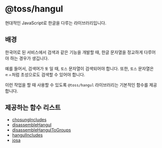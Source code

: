 # @toss/hangul

현대적인 JavaScript로 한글을 다루는 라이브러리입니다.

## 배경

한국어로 된 서비스에서 검색과 같은 기능을 개발할 때, 한글 문자열을 정교하게 다루어야 하는 경우가 생깁니다.

예를 들어서, 검색어가 `톳` 일 때, `토스` 문자열이 검색되어야 합니다. 또한, `토스` 문자열은 `ㅌㅅ`처럼 초성으로도 검색할 수 있어야 합니다.

이런 작업을 할 때 사용할 수 있도록 `@toss/hangul` 라이브러리는 기본적인 함수를 제공합니다.

## 제공하는 함수 리스트

- [chosungIncludes](https://slash.page/ko/libraries/common/hangul/src/chosungincludes.i18n)
- [disassembleHangul](https://slash.page/ko/libraries/common/hangul/src/disassemble.i18n)
- [disassembleHangulToGroups](https://slash.page/ko/libraries/common/hangul/src/disassemble.i18n)
- [hangulIncludes](https://slash.page/ko/libraries/common/hangul/src/hangulincludes.i18n)
- [josa](https://slash.page/ko/libraries/common/hangul/src/josa.i18n)
